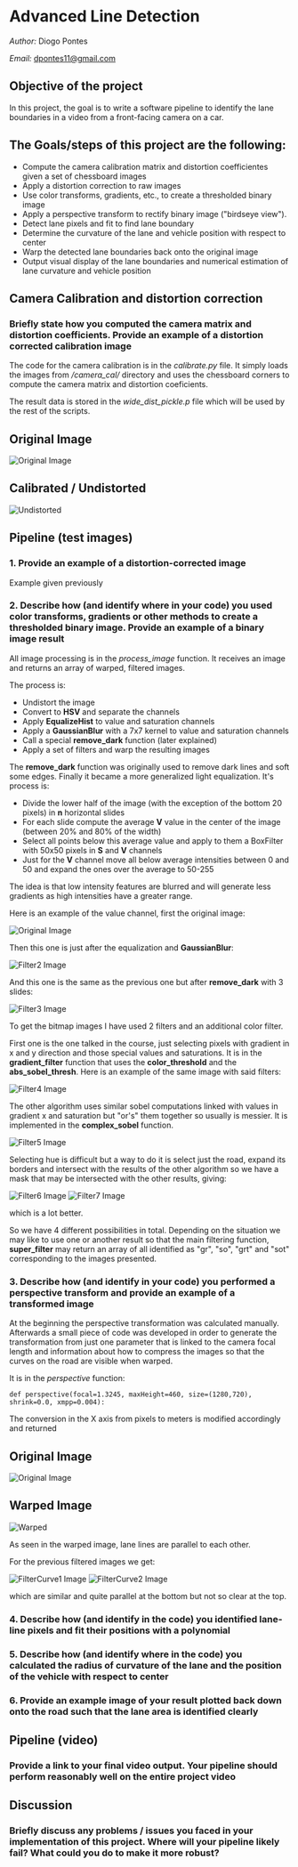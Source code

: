 # Advanced Line Detection

*Author:* Diogo Pontes

*Email:* dpontes11@gmail.com

## Objective of the project

In this project, the goal is to write a software pipeline to identify the lane boundaries in a video from a front-facing camera on a car.


## The Goals/steps of this project are the following:

- Compute the camera calibration matrix and distortion coefficientes given a set of chessboard images
- Apply a distortion correction to raw images
- Use color transforms, gradients, etc., to create a thresholded binary image
- Apply a perspective transform to rectify binary image ("birdseye view").
- Detect lane pixels and fit to find lane boundary
- Determine the curvature of the lane and vehicle position with respect to center
- Warp the detected lane boundaries back onto the original image
- Output visual display of the lane boundaries and numerical estimation of lane curvature and vehicle position

## Camera Calibration and distortion correction

### Briefly state how you computed the camera matrix and distortion coefficients. Provide an example of a distortion corrected calibration image

The code for the camera calibration is in the _calibrate.py_ file. It simply loads the images from _/camera_cal/_ directory and uses the chessboard corners to compute the camera matrix and distortion coeficients.

The result data is stored in the _wide_dist_pickle.p_ file which will be used by the rest of the scripts.

## Original Image
![Original Image](/test_images/straight_lines2.jpg)

## Calibrated / Undistorted
![Undistorted](/test_images/undistorted2.jpg)

## Pipeline (test images)

### 1. Provide an example of a distortion-corrected image

Example given previously

### 2. Describe how (and identify where in your code) you used color transforms, gradients or other methods to create a thresholded binary image. Provide an example of a binary image result

All image processing is in the _process_image_ function. It receives an image and returns an array of warped, filtered images.

The process is:

- Undistort the image
- Convert to __HSV__ and separate the channels
- Apply __EqualizeHist__ to value and saturation channels
- Apply a __GaussianBlur__ with a 7x7 kernel to value and saturation channels
- Call a special __remove_dark__ function (later explained)
- Apply a set of filters and warp the resulting images

The __remove_dark__ function was originally used to remove dark lines and soft some edges. Finally it became a more generalized light equalization. It's process is:

- Divide the lower half of the image (with the exception of the bottom 20 pixels) in __n__ horizontal slides
- For each slide compute the average __V__ value in the center of the image (between 20% and 80% of the width)
- Select all points below this average value and apply to them a BoxFilter with 50x50 pixels in __S__ and __V__ channels
- Just for the __V__ channel move all below average intensities between 0 and 50 and expand the ones over the average to 50-255

The idea is that low intensity features are blurred and will generate less gradients as high intensities have a greater range.

Here is an example of the value channel, first the original image:

![Original Image](/test_images/filter1.png)

Then this one is just after the equalization and __GaussianBlur__:

![Filter2 Image](/test_images/filter2.png)

And this one is the same as the previous one but after __remove_dark__ with 3 slides:

![Filter3 Image](/test_images/filter3.png)

To get the bitmap images I have used 2 filters and an additional color filter.

First one is the one talked in the course, just selecting pixels with gradient in x and y direction and those special values and saturations. It is in the __gradient_filter__ function that uses the __color_threshold__ and the __abs_sobel_thresh__. Here is an example of the same image with said filters:

![Filter4 Image](/test_images/filter4.png)

The other algorithm uses similar sobel computations linked with values in gradient x and saturation but "or's" them together so usually is messier. It is implemented in the __complex_sobel__ function.

![Filter5 Image](/test_images/filter5.png)

Selecting hue is difficult but a way to do it is select just the road, expand its borders and intersect with the results of the other algorithm so we have a mask that may be intersected with the other results, giving:

![Filter6 Image](/test_images/filter6.png)
![Filter7 Image](/test_images/filter7.png)

which is a lot better.

So we have 4 different possibilities in total. Depending on the situation we may like to use one or another result so that the main filtering function, __super_filter__ may return an array of all identified as "gr", "so", "grt" and "sot" corresponding to the images presented.

### 3. Describe how (and identify in your code) you performed a perspective transform and provide an example of a transformed image

At the beginning the perspective transformation was calculated manually. Afterwards a small piece of code was developed in order to generate the transformation from just one parameter that is linked to the camera focal length and information about how to compress the images so that the curves on the road are visible when warped.

It is in the _perspective_ function:

```
def perspective(focal=1.3245, maxHeight=460, size=(1280,720), shrink=0.0, xmpp=0.004):
```

The conversion in the X axis from pixels to meters is modified accordingly and returned

## Original Image
![Original Image](/test_images/straight_lines2.jpg)

## Warped Image
![Warped](/test_images/warped.jpg)

As seen in the warped image, lane lines are parallel to each other.

For the previous filtered images we get:

![FilterCurve1 Image](/test_images/filterCurve1.png)
![FilterCurve2 Image](/test_images/filterCurve2.png)

which are similar and quite parallel at the bottom but not so clear at the top.

### 4. Describe how (and identify in the code) you identified lane-line pixels and fit their positions with a polynomial

### 5. Describe how (and identify where in the code) you calculated the radius of curvature of the lane and the position of the vehicle with respect to center

### 6. Provide an example image of your result plotted back down onto the road such that the lane area is identified clearly

## Pipeline (video)

### Provide a link to your final video output. Your pipeline should perform reasonably well on the entire project video

## Discussion

### Briefly discuss any problems / issues you faced in your implementation of this project. Where will your pipeline likely fail? What could you do to make it more robust?
